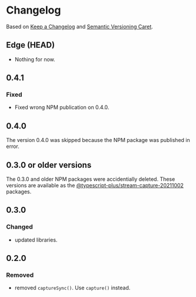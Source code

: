 
# Changelog

Based on [Keep a Changelog] and [Semantic Versioning Caret].

## Edge (HEAD)

* Nothing for now.

## 0.4.1

### Fixed

* Fixed wrong NPM publication on 0.4.0.

## 0.4.0

The version 0.4.0 was skipped because the NPM package was published in error.

## 0.3.0 or older versions

The 0.3.0 and older NPM packages were accidentially deleted. These versions are available as the [@typescript-plus/stream-capture-20211002](https://www.npmjs.com/package/@typescript-plus/stream-capture-20211002) packages.

## 0.3.0

### Changed

* updated libraries.

## 0.2.0

### Removed

* removed `captureSync()`. Use `capture()` instead.

[Keep a Changelog]: http://keepachangelog.com/en/1.0.0/
[Semantic Versioning Caret]: https://github.com/myowncake/semver-caret
